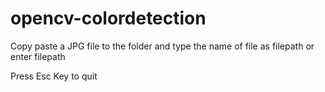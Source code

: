 # opencv-colordetection

Copy paste a JPG file to the folder and type the name of file as filepath or enter filepath 

Press Esc Key to quit
